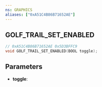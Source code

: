 ```yaml
---
ns: GRAPHICS
aliases: ["0xA51C4B86B71652AE"]
---
```

## GOLF_TRAIL_SET_ENABLED

```c
// 0xA51C4B86B71652AE 0x5D3BFFC9
void GOLF_TRAIL_SET_ENABLED(BOOL toggle);
```

## Parameters
* **toggle**:

